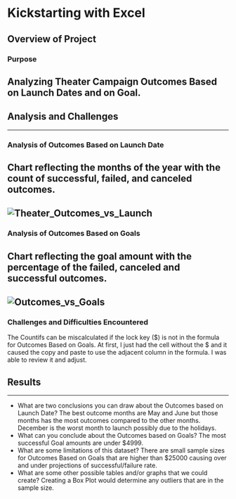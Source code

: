 # Kickstarting with Excel

## Overview of Project

### Purpose 
Analyzing Theater Campaign Outcomes Based on Launch Dates and on Goal. 
---
## Analysis and Challenges
---
### Analysis of Outcomes Based on Launch Date
Chart reflecting the months of the year with the count of successful, failed, and canceled outcomes. 
---
![Theater_Outcomes_vs_Launch](https://user-images.githubusercontent.com/101272613/159068323-b07c58f9-c4ea-47c5-9c4f-e68feb6e0d79.png)
---
### Analysis of Outcomes Based on Goals
Chart reflecting the goal amount with the percentage of the failed, canceled and successful outcomes. 
---
![Outcomes_vs_Goals](https://user-images.githubusercontent.com/101272613/159068361-003fc97a-99de-441b-b78a-1413119d6f72.png)
---
### Challenges and Difficulties Encountered
The Countifs can be miscalculated if the lock key ($) is not in the formula for Outcomes Based on Goals. At first, I just had the cell without the $ and it caused the copy and paste to use the adjacent column in the formula.  I was able to review it and adjust. 
## Results
---
- What are two conclusions you can draw about the Outcomes based on Launch Date?
The best outcome months are May and June but those months has the most outcomes compared to the other months. December is the worst month to launch possibly due to the holidays. 
- What can you conclude about the Outcomes based on Goals?
The most successful Goal amounts are under $4999.  
- What are some limitations of this dataset?
There are small sample sizes for Outcomes Based on Goals that are higher than $25000 causing over and under projections of successful/failure rate. 
- What are some other possible tables and/or graphs that we could create?
Creating a Box Plot would determine any outliers that are in the sample size. 
